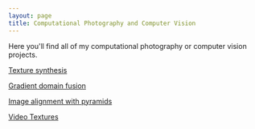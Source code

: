 ```yaml
---
layout: page
title: Computational Photography and Computer Vision
---
```


Here you'll find all of my computational photography or computer vision projects.

[Texture synthesis](../computational-photography/texture-synthesis)

[Gradient domain fusion](../computational-photography/gradient-domain-fusion)

[Image alignment with pyramids](../computational-photography/image-alignment)

[Video Textures](../computational-photography/video-textures)
